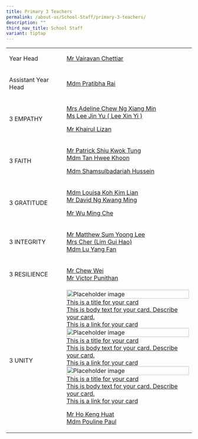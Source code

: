 ```yaml
---
title: Primary 3 Teachers
permalink: /about-us/School-Staff/primary-3-teachers/
description: ""
third_nav_title: School Staff
variant: tiptap
---
```

<table style="minWidth: 50px">
<colgroup>
<col>
<col>
</colgroup>
<tbody>
<tr>
<td rowspan="1" colspan="1">
<p>Year Head</p>
</td>
<td rowspan="1" colspan="1">
<p><a href="mailto:vairavan_uthaman@moe.edu.sg" rel="noopener noreferrer nofollow" target="_blank">Mr Vairavan Chettiar</a>
</p>
</td>
</tr>
<tr>
<td rowspan="1" colspan="1">
<p>Assistant Year Head</p>
</td>
<td rowspan="1" colspan="1">
<p><a href="mailto:pratibha_rai_matuk_rai@moe.edu.sg" rel="noopener noreferrer nofollow" target="_blank">Mdm Pratibha Rai</a>
</p>
</td>
</tr>
<tr>
<td rowspan="1" colspan="1">
<p>3 EMPATHY</p>
</td>
<td rowspan="1" colspan="1">
<p><a href="mailto:chew-ng_xiang_min_adeline@moe.edu.sg" rel="noopener noreferrer nofollow" target="_blank">Mrs Adeline Chew Ng Xiang Min</a> 
<br><a href="mailto:Lee_Xin_Yi_A_1@moe.edu.sg" rel="noopener noreferrer nofollow" target="_blank">Ms Lee Jin Yu ( Lee Xin Yi )</a>
</p>
<p><a href="mailto:khairul_lizan_ahmadjirony@moe.edu.sg" rel="noopener noreferrer nofollow" target="_blank">Mr Khairul Lizan</a>
</p>
</td>
</tr>
<tr>
<td rowspan="1" colspan="1">
<p>3 FAITH</p>
</td>
<td rowspan="1" colspan="1">
<p><a href="mailto:Shiu_KWOK_TUNG@moe.edu.sg" rel="noopener noreferrer nofollow" target="_blank">Mr Patrick Shiu Kwok Tung</a> 
<br><a href="mailto:tan_hwee_khoon_a@moe.edu.sg" rel="noopener noreferrer nofollow" target="_blank">Mdm Tan Hwee Khoon</a>
</p>
<p><a href="mailto:shamsulbadariah_hussein@moe.edu.sg" rel="noopener noreferrer nofollow" target="_blank">Mdm Shamsulbadariah Hussein</a>
</p>
</td>
</tr>
<tr>
<td rowspan="1" colspan="1">
<p>3 GRATITUDE</p>
</td>
<td rowspan="1" colspan="1">
<p><a href="mailto:koh_kim_lian_a@moe.edu.sg" rel="noopener noreferrer nofollow" target="_blank">Mdm Louisa Koh Kim Lian</a> 
<br><a href="mailto:ng_kwang_ming@moe.edu.sg" rel="noopener noreferrer nofollow" target="_blank">Mr David Ng Kwang Ming</a>
</p>
<p></p>
<p><a href="mailto:wu_ming_che@moe.edu.sg" rel="noopener noreferrer nofollow" target="_blank">Mr Wu Ming Che</a>
</p>
</td>
</tr>
<tr>
<td rowspan="1" colspan="1">
<p>3 INTEGRITY</p>
</td>
<td rowspan="1" colspan="1">
<p><a href="mailto:sum_yoong_lee_matthew@moe.edu.sg" rel="noopener noreferrer nofollow" target="_blank">Mr Matthew Sum Yoong Lee</a> 
<br><a href="mailto:Lim_Gui_Hao@moe.edu.sg" rel="noopener noreferrer nofollow" target="_blank">Mrs Cher (Lim Gui Hao)</a>
<br><a href="mailto:lu_yangfan@moe.edu.sg" rel="noopener noreferrer nofollow" target="_blank">Mdm Lu Yang Fan</a>
</p>
</td>
</tr>
<tr>
<td rowspan="1" colspan="1">
<p>3 RESILIENCE</p>
</td>
<td rowspan="1" colspan="1">
<p><a href="mailto:chew_wei@moe.edu.sg" rel="noopener noreferrer nofollow" target="_blank">Mr Chew Wei</a> 
<br><a href="mailto:V_Punithan_B@moe.edu.sg" rel="noopener noreferrer nofollow" target="_blank">Mr Victor Punithan</a>
</p>
</td>
</tr>
<tr>
<td rowspan="1" colspan="1">
<p>3 UNITY</p>
</td>
<td rowspan="1" colspan="1">
<div class="isomer-card-grid"><a rel="noopener noreferrer nofollow" href="https://www.isomer.gov.sg" class="isomer-card"><div class="isomer-card-image"><div class="isomer-image-wrapper"><img style="width: 100%" height="auto" width="100%" alt="Placeholder image" src="https://placehold.co/600x400"></div></div><div class="isomer-card-body"><div class="isomer-card-title">This is a title for your card</div><div class="isomer-card-description">This is body text for your card. Describe your card.</div><div class="isomer-card-link">This is a link for your card</div></div></a>
<a rel="noopener noreferrer nofollow" href="https://www.isomer.gov.sg" class="isomer-card">
<div class="isomer-card-image">
<div class="isomer-image-wrapper">
<img style="width: 100%" height="auto" width="100%" alt="Placeholder image" src="https://placehold.co/600x400">
</div>
</div>
<div class="isomer-card-body">
<div class="isomer-card-title">This is a title for your card</div>
<div class="isomer-card-description">This is body text for your card. Describe your card.</div>
<div class="isomer-card-link">This is a link for your card</div>
</div>
</a><a rel="noopener noreferrer nofollow" href="https://www.isomer.gov.sg" class="isomer-card"><div class="isomer-card-image"><div class="isomer-image-wrapper"><img style="width: 100%" height="auto" width="100%" alt="Placeholder image" src="https://placehold.co/600x400"></div></div><div class="isomer-card-body"><div class="isomer-card-title">This is a title for your card</div><div class="isomer-card-description">This is body text for your card. Describe your card.</div><div class="isomer-card-link">This is a link for your card</div></div></a>
</div>
<p><a href="mailto:ho_keng_huat@moe.edu.sg" rel="noopener noreferrer nofollow" target="_blank">Mr Ho Keng Huat</a> 
<br><a href="mailto:paul_pouline@moe.edu.sg" rel="noopener noreferrer nofollow" target="_blank">Mdm Pouline Paul</a>
</p>
</td>
</tr>
</tbody>
</table>
<p></p>